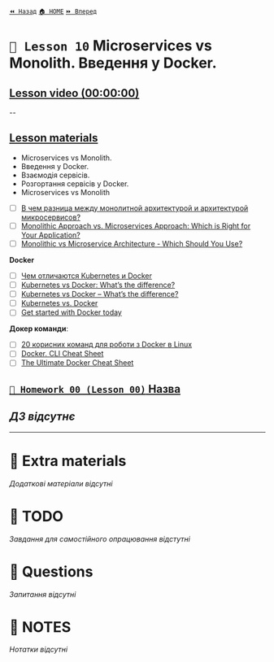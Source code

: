 [`⏪ Назад`](../09/README.md)  [`🏠 HOME`](../../README.md)  [`⏩ Вперед`](../11/README.md)  

# `📗 Lesson 10` Microservices vs Monolith. Введення у Docker.

## [Lesson video (00:00:00)](https://youtu.be/wA_tnC_4k6o)

--

## [Lesson materials](https://lms.ithillel.ua/groups/65a65fe34c3a2d3372eef8ea/lessons/65a65fe44c3a2d3372eef974)

- Microservices vs Monolith.
- Введення у Docker.
- Взаємодія сервісів.
- Розгортання сервісів у Docker.
- Microservices vs Monolith

- [ ] [В чем разница между монолитной архитектурой и архитектурой микросервисов?](https://aws.amazon.com/compare/the-difference-between-monolithic-and-microservices-architecture/)
- [ ] [Monolithic Approach vs. Microservices Approach: Which is Right for Your Application?](https://www.linkedin.com/pulse/monolithic-approach-vs-microservices-which-right-your-majid-sheikh/)
- [ ] [Monolithic vs Microservice Architecture - Which Should You Use?](https://www.alexhyett.com/monolithic-vs-microservices/)

**Docker**

- [ ] [Чем отличаются Kubernetes и Docker](https://aws.amazon.com/compare/the-difference-between-kubernetes-and-docker/)
- [ ] [Kubernetes vs Docker: What’s the difference?](https://www.dynatrace.com/news/blog/kubernetes-vs-docker/)
- [ ] [Kubernetes vs Docker – What’s the difference?](https://k21academy.com/docker-kubernetes/kubernetes-vs-docker/)
- [ ] [Kubernetes vs. Docker](https://azure.microsoft.com/en-us/resources/cloud-computing-dictionary/kubernetes-vs-docker)
- [ ] [Get started with Docker today](https://www.docker.com/blog/docker-and-kubernetes/е)

**Докер команди**:

- [ ] [20 корисних команд для роботи з Docker в Linux](https://itedu.center/ua/blog/ratings/docker_linux/)
- [ ] [Docker. CLI Cheat Sheet](https://docs.docker.com/get-started/docker_cheatsheet.pdf)
- [ ] [The Ultimate Docker Cheat Sheet](https://dockerlabs.collabnix.com/docker/cheatsheet/)

## [`📕 Homework 00 (Lesson 00)` Назва]()  
*ДЗ відсутнє*
--

---

# 📘 Extra materials

*Додаткові матеріали відсутні*

# 📘 TODO
*Завдання для самостійного опрацювання відстутні*

# 📘 Questions
*Запитання відсутні*

# 📘 NOTES
*Нотатки відсутні*

